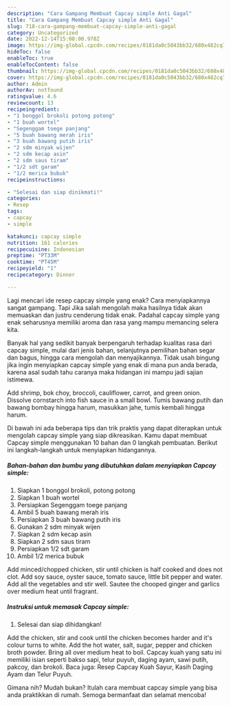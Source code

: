 ```yaml
---
description: "Cara Gampang Membuat Capcay simple Anti Gagal"
title: "Cara Gampang Membuat Capcay simple Anti Gagal"
slug: 718-cara-gampang-membuat-capcay-simple-anti-gagal
category: Uncategorized
date: 2022-12-14T15:08:00.978Z
image: https://img-global.cpcdn.com/recipes/0181da0c5043bb32/680x482cq70/capcay-simple-foto-resep-utama.jpg
hideToc: false
enableToc: true
enableTocContent: false
thumbnail: https://img-global.cpcdn.com/recipes/0181da0c5043bb32/680x482cq70/capcay-simple-foto-resep-utama.jpg
cover: https://img-global.cpcdn.com/recipes/0181da0c5043bb32/680x482cq70/capcay-simple-foto-resep-utama.jpg
author: Admin
authorAv: notfound
ratingvalue: 4.6
reviewcount: 13
recipeingredient:
- "1 bonggol brokoli potong potong"
- "1 buah wortel"
- "Segenggam toege panjang"
- "5 buah bawang merah iris"
- "3 buah bawang putih iris"
- "2 sdm minyak wijen"
- "2 sdm kecap asin"
- "2 sdm saus tiram"
- "1/2 sdt garam"
- "1/2 merica bubuk"
recipeinstructions:

- "Selesai dan siap dinikmati!"
categories:
- Resep
tags:
- capcay
- simple

katakunci: capcay simple 
nutrition: 161 calories
recipecuisine: Indonesian
preptime: "PT33M"
cooktime: "PT45M"
recipeyield: "1"
recipecategory: Dinner

---
```



Lagi mencari ide resep capcay simple yang enak? Cara menyiapkannya sangat gampang. Tapi Jika salah mengolah maka hasilnya tidak akan memuaskan dan justru cenderung tidak enak. Padahal capcay simple yang enak seharusnya memiliki aroma dan rasa yang mampu memancing selera kita.


Banyak hal yang sedikit banyak berpengaruh terhadap kualitas rasa dari capcay simple, mulai dari jenis bahan, selanjutnya pemilihan bahan segar dan bagus, hingga cara mengolah dan menyajikannya. Tidak usah bingung jika ingin menyiapkan capcay simple yang enak di mana pun anda berada, karena asal sudah tahu caranya maka hidangan ini mampu jadi sajian istimewa.

Add shrimp, bok choy, broccoli, cauliflower, carrot, and green onion. Dissolve cornstarch into fish sauce in a small bowl. Tumis bawang putih dan bawang bombay hingga harum, masukkan jahe, tumis kembali hingga harum.


Di bawah ini ada beberapa tips dan trik praktis yang dapat diterapkan untuk mengolah capcay simple yang siap dikreasikan. Kamu dapat membuat Capcay simple menggunakan 10 bahan dan 0 langkah pembuatan. Berikut ini langkah-langkah untuk menyiapkan hidangannya.

<!--inarticleads1-->

##### Bahan-bahan dan bumbu yang dibutuhkan dalam menyiapkan Capcay simple:

1. Siapkan 1 bonggol brokoli, potong potong
1. Siapkan 1 buah wortel
1. Persiapkan Segenggam toege panjang
1. Ambil 5 buah bawang merah iris
1. Persiapkan 3 buah bawang putih iris
1. Gunakan 2 sdm minyak wijen
1. Siapkan 2 sdm kecap asin
1. Siapkan 2 sdm saus tiram
1. Persiapkan 1/2 sdt garam
1. Ambil 1/2 merica bubuk


Add minced/chopped chicken, stir until chicken is half cooked and does not clot. Add soy sauce, oyster sauce, tomato sauce, little bit pepper and water. Add all the vegetables and stir well. Sautee the chooped ginger and garlics over medium heat until fragrant. 

<!--inarticleads2-->

##### Instruksi untuk memasak Capcay simple:


1. Selesai dan siap dihidangkan!

Add the chicken, stir and cook until the chicken becomes harder and it&#39;s colour turns to white. Add the hot water, salt, sugar, pepper and chicken broth powder. Bring all over medium heat to boil. Capcay kuah yang satu ini memiliki isian seperti bakso sapi, telur puyuh, daging ayam, sawi putih, pakcoy, dan brokoli. Baca juga: Resep Capcay Kuah Sayur, Kasih Daging Ayam dan Telur Puyuh. 

Gimana nih? Mudah bukan? Itulah cara membuat capcay simple yang bisa anda praktikkan di rumah. Semoga bermanfaat dan selamat mencoba!
